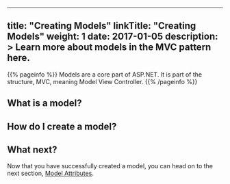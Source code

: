 
---
title: "Creating Models"
linkTitle: "Creating Models"
weight: 1
date: 2017-01-05
description: >
  Learn more about models in the MVC pattern here.
---

{{% pageinfo %}}
Models are a core part of ASP.NET. It is part of the structure, MVC, meaning Model View Controller.
{{% /pageinfo %}}


## What is a model?


## How do I create a model?

## What next?
Now that you have successfully created a model, you can head on to the next section, [Model Attributes](/docs/fundamentals/entity-framework/model-attributes).
